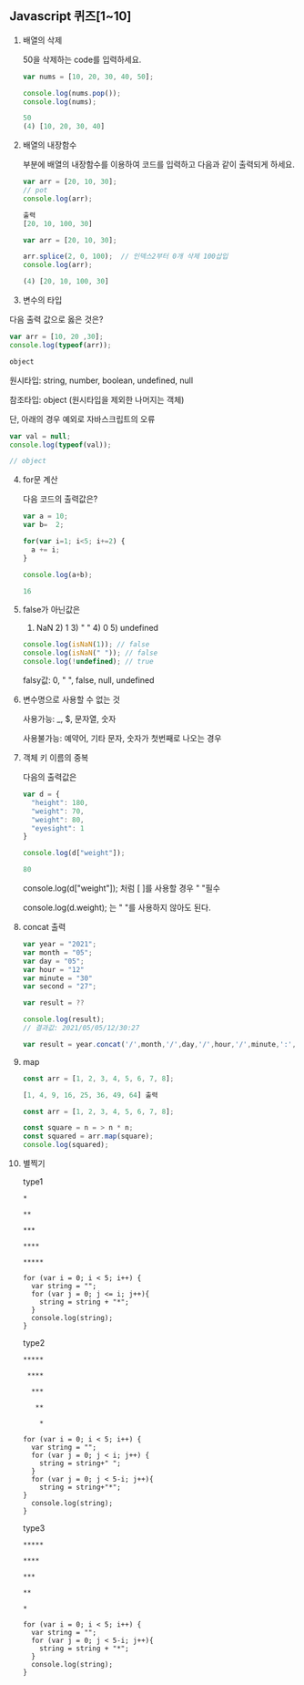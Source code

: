 ## Javascript 퀴즈[1~10]



1. 배열의 삭제

   50을 삭제하는 code를 입력하세요.

   ```javascript
   var nums = [10, 20, 30, 40, 50];
   ```

   ```javascript
   console.log(nums.pop());
   console.log(nums);
   ```

   ```javascript
   50
   (4) [10, 20, 30, 40]
   ```

   

2. 배열의 내장함수

   <pot>부분에 배열의 내장함수를 이용하여 코드를 입력하고 다음과 같이 출력되게 하세요.

   ```javascript
   var arr = [20, 10, 30];
   // pot
   console.log(arr);
   
   출력
   [20, 10, 100, 30]
   ```

   ```javascript
   var arr = [20, 10, 30];
   
   arr.splice(2, 0, 100);  // 인덱스2부터 0개 삭제 100삽입
   console.log(arr);
   ```

   ```javascript
   (4) [20, 10, 100, 30]
   ```

   

3.  변수의 타입

   다음 출력 값으로 옳은 것은?

   ```javascript
   var arr = [10, 20 ,30];
   console.log(typeof(arr));
   ```

   ```javascript
   object 
   ```

   원시타입: string, number, boolean, undefined, null 

   참조타입: object (원시타입을 제외한 나머지는 객체)

   단, 아래의 경우 예외로 자바스크립트의 오류

   ```javascript
   var val = null;
   console.log(typeof(val));
   
   // object 
   ```

   

4. for문 계산

   다음 코드의 출력값은?

   ```javascript
   var a = 10;
   var b=  2;
   
   for(var i=1; i<5; i+=2) {
     a += i;
   }
   
   console.log(a+b);
   ```

   ```javascript
   16
   ```

   

5. false가 아닌값은

   1) NaN  2) 1  3) " " 4) 0  5) undefined

   ```javascript
   console.log(isNaN(1)); // false
   console.log(isNaN(" ")); // false
   console.log(!undefined); // true
   ```

   falsy값: 0, " ", false, null, undefined

   

6. 변수명으로 사용할 수 없는 것

   사용가능: _, $, 문자열, 숫자

   사용불가능: 예약어, 기타 문자, 숫자가 첫번째로 나오는 경우

   

7. 객체 키 이름의 중복

   다음의 출력값은

   ```javascript
   var d = {
     "height": 180,
     "weight": 70,
     "weight": 80,
     "eyesight": 1
   }
   
   console.log(d["weight"]);
   ```

   ```javascript
   80
   ```

   console.log(d["weight"]); 처럼 [ ]를 사용할 경우 " "필수

   console.log(d.weight); 는 " "를 사용하지 않아도 된다.

   

8. concat 출력

   ```javascript
   var year = "2021";
   var month = "05";
   var day = "05";
   var hour = "12"
   var minute = "30"
   var second = "27";
   
   var result = ??
   
   console.log(result); 
   // 결과값: 2021/05/05/12/30:27 
   ```

   ```javascript
   var result = year.concat('/',month,'/',day,'/',hour,'/',minute,':',second);
   ```



9. map

   ```javascript
   const arr = [1, 2, 3, 4, 5, 6, 7, 8];
   
   [1, 4, 9, 16, 25, 36, 49, 64] 출력
   ```

   ```javascript
   const arr = [1, 2, 3, 4, 5, 6, 7, 8];
   
   const square = n = > n * n;
   const squared = arr.map(square);
   console.log(squared);
   ```

   

10. 별찍기

    type1

    ```
    *
    
    **
    
    ***
    
    ****
    
    *****
    ```

    ```
    for (var i = 0; i < 5; i++) {
      var string = "";
      for (var j = 0; j <= i; j++){
        string = string + "*";
      }
      console.log(string);
    }
    ```

    type2

    ```
    *****
    
     ****
    
      ***
    
       **
    
        *
    ```

    ```
    for (var i = 0; i < 5; i++) {
      var string = "";
      for (var j = 0; j < i; j++) {
        string = string+" ";
      }
      for (var j = 0; j < 5-i; j++){
        string = string+"*";
    }
      console.log(string);
    }
    ```

    type3

    ```
    *****
    
    ****
    
    ***
    
    **
    
    *
    ```

    ```
    for (var i = 0; i < 5; i++) {
      var string = "";
      for (var j = 0; j < 5-i; j++){
        string = string + "*";
      }
      console.log(string);
    }
    ```

    

